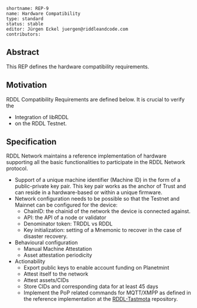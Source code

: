 ```
shortname: REP-9
name: Hardware Compatibility
type: standard
status: stable
editor: Jürgen Eckel juergen@riddleandcode.com
contributors:
```


## **Abstract**
This REP defines the hardware compatibility requirements.

## **Motivation**
RDDL Compatibility Requirements are defined below. It is crucial to verify the 
* Integration of libRDDL
* on the RDDL Testnet.


## Specification

RDDL Network maintains a reference implementation of hardware supporting all the basic functionalities to participate in the RDDL Network protocol.
* Support of a unique machine identifier (Machine ID) in the form of a public-private key pair. This key pair works as the anchor of Trust and can reside in a hardware-based  or within a unique firmware.
* Network configuration needs to be possible so that the Testnet and Mainnet can be configured for the device:
  * ChainID: the chainid of the network the device is connected against.
  * API: the API of a node or validator
  * Denominator token: TRDDL vs RDDL 
  * Key initialization: setting of a Mnemonic to recover in the case of disaster recovery.
* Behavioural configuration
  * Manual Machine Attestation
  * Asset attestation periodicity
* Actionability
  * Export public keys to enable account funding on Planetmint
  * Attest itself to the network
  * Attest assets/CIDs
  * Store CIDs and corresponding data for at least 45 days
  * Implement the PoP related commands for MQTT/XMPP as defined in the reference implementation at the [RDDL-Tastmota](https://github.com/rddl-network/Tasmota) repository.
